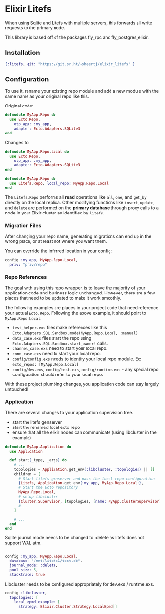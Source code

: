 # Elixir Litefs

When using Sqlite and Litefs with multiple servers, this forwards all write requests to the primary node. 

This library is based off of the packages fly_rpc and fly_postgres_elixir.

## Installation

``` elixir
{:litefs, git: "https://git.sr.ht/~sheertj/elixir_litefs" }
```

## Configuration

  To use it, rename your existing repo module and add a new module with the same
  name as your original repo like this.

  Original code:

  ```elixir
  defmodule MyApp.Repo do
    use Ecto.Repo,
      otp_app: :my_app,
      adapter: Ecto.Adapters.SQLite3
  end
  ```

  Changes to:

  ```elixir
  defmodule MyApp.Repo.Local do
    use Ecto.Repo,
      otp_app: :my_app,
      adapter: Ecto.Adapters.SQLite3
  end

  defmodule MyApp.Repo do
    use Litefs.Repo, local_repo: MyApp.Repo.Local
  end
  ```

The `Litefs.Repo` performs all **read** operations like `all`, `one`, and `get_by`
directly on the local replica. Other modifying functions like `insert`,
`update`, and `delete` are performed on the **primary database** through proxy
calls to a node in your Elixir cluster as identified by `litefs`. 

### Migration Files

After changing your repo name, generating migrations can end up in the wrong place, or at least not where you want them.

You can override the inferred location in your config:

```elixir
config :my_app, MyApp.Repo.Local,
  priv: "priv/repo"
```

### Repo References

The goal with using this repo wrapper, is to leave the majority of your
application code and business logic unchanged. However, there are a few places
that need to be updated to make it work smoothly.

The following examples are places in your project code that need reference your
actual `Ecto.Repo`. Following the above example, it should point to
`MyApp.Repo.Local`.

- `test_helper.exs` files make references like this `Ecto.Adapters.SQL.Sandbox.mode(MyApp.Repo.Local, :manual)`
- `data_case.exs` files start the repo using `Ecto.Adapters.SQL.Sandbox.start_owner!` calls.
- `channel_case.exs` need to start your local repo.
- `conn_case.exs` need to start your local repo.
- `config/config.exs` needs to identify your local repo module. Ex: `ecto_repos: [MyApp.Repo.Local]`
- `config/dev.exs`, `config/test.exs`, `config/runtime.exs` - any special repo configuration should refer to your local repo.

With these project plumbing changes, you application code can stay largely untouched!

### Application

There are several changes to your application supervision tree. 

- start the litefs genserver
- start the renamed local ecto repo
- ensure that all the elixir nodes can communicate (using libcluster in the example)

```elixir
defmodule MyApp.Application do
  use Application

  def start(_type, _args) do
    # ...
    topologies = Application.get_env(:libcluster, :topologies) || []
    children = [
      # Start litefs genserver and pass the local repo configuration
      {Litefs, Application.get_env(:my_app, MyApp.Repo.Local)},
      # Start the Ecto repository
      MyApp.Repo.Local,
      # setup libcluster
      {Cluster.Supervisor, [topologies, [name: MyApp.ClusterSupervisor]]},
      #...
    ]

    # ...
  end
end
```

Sqlite journal mode needs to be changed to :delete as litefs does not support WAL atm.

``` elixir

config :my_app, MyApp.Repo.Local,
  database: "/mnt/litefs1/test.db",
  journal_mode: :delete,
  pool_size: 5,
  stacktrace: true

```


Libcluster needs to be configured appropriately for dev.exs / runtime.exs.

```elixir
config :libcluster,
  topologies: [
    local_epmd_example: [
      strategy: Elixir.Cluster.Strategy.LocalEpmd]]
```


